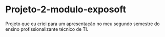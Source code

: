 # Projeto-2-modulo-exposoft
Projeto que eu criei para um apresentação no meu segundo semestre do ensino profissionalizante técnico de TI.
